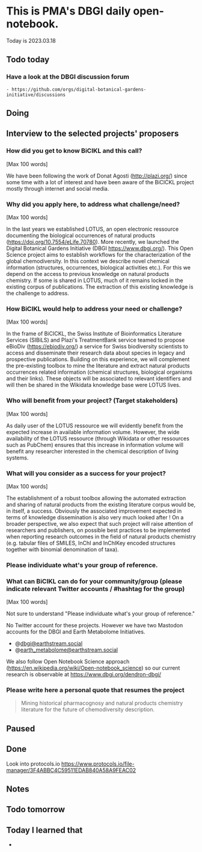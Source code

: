 

# This is PMA's DBGI daily open-notebook.

Today is 2023.03.18

## Todo today

### Have a look at the DBGI discussion forum
    - https://github.com/orgs/digital-botanical-gardens-initiative/discussions
###
###

## Doing


## Interview to the selected projects' proposers


### How did you get to know BiCIKL and this call?
[Max 100 words]

We have been following the work of Donat Agosti (http://plazi.org/) since some time with a lot of interest and have been aware of the BiCICKL project mostly through internet and social media.


### Why did you apply here, to address what challenge/need?
[Max 100 words]

In the last years we established LOTUS, an open electronic ressource documenting the biological occurrences of natural products (https://doi.org/10.7554/eLife.70780). More recently, we launched the Digital Botanical Gardens Initiative (DBGI https://www.dbgi.org/). This Open Science project aims to establish workflows for the characterization of the global chemodiversity. In this context we describe novel chemical information (structures, occurrences, biological activities etc.). For this we depend on the access to previous knowledge on natural products chemistry. If some is shared in LOTUS, much of it remains locked in the existing corpus of publications. The extraction of this existing knowledge is the challenge to address.

### How BiCIKL would help to address your need or challenge?
[Max 100 words]

In the frame of BiCICKL, the Swiss Institute of Bioinformatics Literature Services (SIBiLS) and Plazi's TreatmentBank service teamed to propose eBioDiv (https://ebiodiv.org/) a service for Swiss biodiversity scientists to access and disseminate their research data about species in legacy and prospective publications. Building on this experience, we will complement the pre-existing toolbox to mine the literature and extract natural products occurrences related information (chemical structures, biological organisms and their links). These objects will be associated to relevant identifiers and will then be shared in the Wikidata knowledge base were LOTUS lives.

### Who will benefit from your project? (Target stakeholders)
[Max 100 words]

As daily user of the LOTUS ressource we will evidently benefit from the expected increase in available information volume. However, the wide availability of the LOTUS ressource (through Wikidata or other ressources such as PubChem) ensures that this increase in information volume will benefit any researcher interested in the chemical description of living systems. 

### What will you consider as a success for your project?
[Max 100 words]

The establishment of a robust toolbox allowing the automated extraction and sharing of natural products from the existing literature corpus would be, in itself, a success. Obviously the associated improvement expected in terms of knowledge dissemination is also very much looked after ! On a broader perspective, we also expect that such project will raise attention of researchers and publishers, on possible best practices to be implemented when reporting research outcomes in the field of natural products chemistry (e.g. tabular files of SMILES, InChI and InChIKey encoded structures together with binomial denomination of taxa).

### Please individuate what's your group of reference.
### What can BiCIKL can do for your community/group (please indicate relevant Twitter accounts / #hashtag for the group)
[Max 100 words]

Not sure to understand "Please individuate what's your group of reference." 

No Twitter account for these projects. However we have two Mastodon accounts for the DBGI and Earth Metabolome Initiatives.

- @dbgi@earthstream.social
- @earth_metabolome@earthstream.social


We also follow Open Notebook Science approach (https://en.wikipedia.org/wiki/Open-notebook_science) so our current research is observable at https://www.dbgi.org/dendron-dbgi/

### Please write here a personal quote that resumes the project

> Mining historical pharmacognosy and natural products chemistry literature for the future of chemodiversity description.
> 




## Paused

## Done

Look into protocols.io
https://www.protocols.io/file-manager/3F4ABBC4C59511EDAB840A58A9FEAC02


## Notes

## Todo tomorrow

###
###
###


## Today I learned that

-